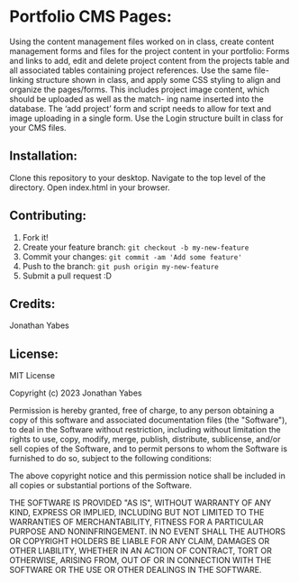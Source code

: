 

# Portfolio CMS Pages:
Using the content management files worked on in class, create content management forms and files for the project content in your portfolio:
Forms and links to add, edit and delete project content from the projects table and all associated tables containing project references. Use the same file-linking structure shown in class, and apply some CSS styling to align and organize the pages/forms.
This includes project image content, which should be uploaded as well as the match- ing name inserted into the database. The ‘add project’ form and script needs to allow for text and image uploading in a single form.
Use the Login structure built in class for your CMS files.

## Installation:

Clone this repository to your desktop.
Navigate to the top level of the directory.
Open index.html in your browser.

## Contributing:
1. Fork it!
2. Create your feature branch: `git checkout -b my-new-feature`
3. Commit your changes: `git commit -am 'Add some feature'`
4. Push to the branch: `git push origin my-new-feature`
5. Submit a pull request :D

## Credits:
Jonathan Yabes

## License:
MIT License

Copyright (c) 2023 Jonathan Yabes

Permission is hereby granted, free of charge, to any person obtaining a copy
of this software and associated documentation files (the "Software"), to deal
in the Software without restriction, including without limitation the rights
to use, copy, modify, merge, publish, distribute, sublicense, and/or sell
copies of the Software, and to permit persons to whom the Software is
furnished to do so, subject to the following conditions:

The above copyright notice and this permission notice shall be included in all
copies or substantial portions of the Software.

THE SOFTWARE IS PROVIDED "AS IS", WITHOUT WARRANTY OF ANY KIND, EXPRESS OR
IMPLIED, INCLUDING BUT NOT LIMITED TO THE WARRANTIES OF MERCHANTABILITY,
FITNESS FOR A PARTICULAR PURPOSE AND NONINFRINGEMENT. IN NO EVENT SHALL THE
AUTHORS OR COPYRIGHT HOLDERS BE LIABLE FOR ANY CLAIM, DAMAGES OR OTHER
LIABILITY, WHETHER IN AN ACTION OF CONTRACT, TORT OR OTHERWISE, ARISING FROM,
OUT OF OR IN CONNECTION WITH THE SOFTWARE OR THE USE OR OTHER DEALINGS IN THE
SOFTWARE.


